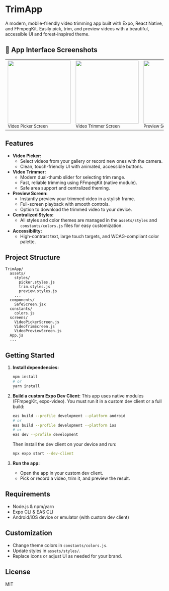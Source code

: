 # TrimApp

A modern, mobile-friendly video trimming app built with Expo, React Native, and FFmpegKit. Easily pick, trim, and preview videos with a beautiful, accessible UI and forest-inspired theme.
## 📱 App Interface Screenshots

<table>
  <tr>
    <td>
      <img src="![WhatsApp Image 2025-07-05 at 17 25 42_63bccac0](https://github.com/user-attachments/assets/2cc845ca-4196-410d-b23f-b799a3c8c0e7)
" width="200"/><br/>
      <sub>Video Picker Screen</sub>
    </td>
    <td>
      <img src="![WhatsApp Image 2025-07-05 at 17 25 42_721c540e](https://github.com/user-attachments/assets/b6d63480-57dd-48b6-8397-a14ede39f835)" width="200"/><br/>
      <sub>Video Trimmer Screen</sub>
    </td>
    <td>
      <img src="![WhatsApp Image 2025-07-05 at 17 25 41_d7ac4d5e](https://github.com/user-attachments/assets/ede9d84a-4bb1-450f-bca1-a6b8dcc83a1a)" width="200"/><br/>
      <sub>Preview Screen</sub>
    </td>
  </tr>
</table>

## Features

- **Video Picker:**
  - Select videos from your gallery or record new ones with the camera.
  - Clean, touch-friendly UI with animated, accessible buttons.
- **Video Trimmer:**
  - Modern dual-thumb slider for selecting trim range.
  - Fast, reliable trimming using FFmpegKit (native module).
  - Safe area support and centralized theming.
- **Preview Screen:**
  - Instantly preview your trimmed video in a stylish frame.
  - Full-screen playback with smooth controls.
  - Option to download the trimmed video to your device.
- **Centralized Styles:**
  - All styles and color themes are managed in the `assets/styles` and `constants/colors.js` files for easy customization.
- **Accessibility:**
  - High-contrast text, large touch targets, and WCAG-compliant color palette.

## Project Structure

```
TrimApp/
  assets/
    styles/
      picker.styles.js
      trim.styles.js
      preview.styles.js
    ...
  components/
    SafeScreen.jsx
  constants/
    colors.js
  screens/
    VideoPickerScreen.js
    VideoTrimScreen.js
    VideoPreviewScreen.js
  App.js
  ...
```

## Getting Started

1. **Install dependencies:**
   ```sh
   npm install
   # or
   yarn install
   ```

2. **Build a custom Expo Dev Client:**
   This app uses native modules (FFmpegKit, expo-video). You must run it in a custom dev client or a full build:
   ```sh
   eas build --profile development --platform android
   # or
   eas build --profile development --platform ios
   # or
   eas dev --profile development
   ```
   Then install the dev client on your device and run:
   ```sh
   npx expo start --dev-client
   ```

3. **Run the app:**
   - Open the app in your custom dev client.
   - Pick or record a video, trim it, and preview the result.

## Requirements
- Node.js & npm/yarn
- Expo CLI & EAS CLI
- Android/iOS device or emulator (with custom dev client)

## Customization
- Change theme colors in `constants/colors.js`.
- Update styles in `assets/styles/`.
- Replace icons or adjust UI as needed for your brand.

## License

MIT

